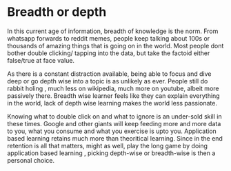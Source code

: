 # Breadth or depth

In this current age of information, breadth of knowledge is the norm. From whatsapp forwards to reddit memes, people keep talking about 100s or thousands of amazing
things that is going on in the world. Most people dont bother double clicking/ tapping into the data, but take the factoid either false/true at face value. 

As there is a constant distraction available, being able to focus and dive deep or go depth wise into a topic is as unlikely as ever. People still do rabbit holing , much
less on wikipedia, much more on youtube, albeit more passively there. Breadth wise learner feels like they can explain everything in the world, lack of depth wise
learning makes the world less passionate.

Knowing what to double click on and what to ignore is an under-sold skill in these times. Google and other giants will keep feeding more and more data to you, what 
you consume and what you exercise is upto you. Application based learning retains much more than theoritical learning. Since in the end retention is all that matters,
might as well, play the long game by doing application based learning , picking depth-wise or breadth-wise is then a personal choice. 
